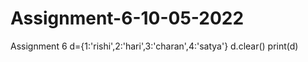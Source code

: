 # Assignment-6-10-05-2022
Assignment 6
d={1:'rishi',2:'hari',3:'charan',4:'satya'}
d.clear()
print(d)
